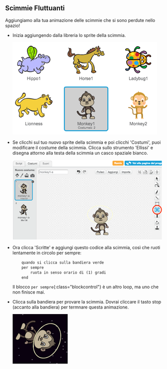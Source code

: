 ## Scimmie Fluttuanti

Aggiungiamo alla tua animazione delle scimmie che si sono perdute nello spazio!

+ Inizia aggiungendo dalla libreria lo sprite della scimmia.

	![screenshot](images/space-monkey.png)

+ Se clicchi sul tuo nuovo sprite della scimmia e poi clicchi 'Costumi', puoi modificare il costume della scimmia. Clicca sullo strumento 'Ellissi' e disegna attorno alla testa della scimmia un casco spaziale bianco.

	![screenshot](images/space-monkey-edit.png)

+ Ora clicca 'Scritte' e aggiungi questo codice alla scimmia, così che ruoti lentamente in circolo per sempre:

	```blocks
		quando si clicca sulla bandiera verde
		per sempre
  			ruota in senso orario di (1) gradi
		end
	```

	Il blocco `per sempre`{:class="blockcontrol"} è un altro loop, ma uno che non finisce mai.

+ Clicca sulla bandiera per provare la scimmia. Dovrai cliccare il tasto stop (accanto alla bandiera) per termnare questa animazione.

	![screenshot](images/space-monkey-loop.png)
